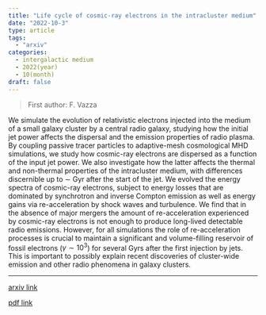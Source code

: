 ```yaml
---
title: "Life cycle of cosmic-ray electrons in the intracluster medium"
date: "2022-10-3"
type: article
tags:
  - "arxiv"
categories:
  - intergalactic medium
  - 2022(year)
  - 10(month)
draft: false
---
```

> First author: F. Vazza

 We simulate the evolution of relativistic electrons injected into the medium
of a small galaxy cluster by a central radio galaxy, studying how the initial
jet power affects the dispersal and the emission properties of radio plasma. By
coupling passive tracer particles to adaptive-mesh cosmological MHD
simulations, we study how cosmic-ray electrons are dispersed as a function of
the input jet power. We also investigate how the latter affects the thermal and
non-thermal properties of the intracluster medium, with differences discernible
up to $\sim$ Gyr after the start of the jet. We evolved the energy spectra of
cosmic-ray electrons, subject to energy losses that are dominated by
synchrotron and inverse Compton emission as well as energy gains via
re-acceleration by shock waves and turbulence. We find that in the absence of
major mergers the amount of re-acceleration experienced by cosmic-ray electrons
is not enough to produce long-lived detectable radio emissions. However, for
all simulations the role of re-acceleration processes is crucial to maintain a
significant and volume-filling reservoir of fossil electrons ($\gamma \sim
10^3$) for several Gyrs after the first injection by jets. This is important to
possibly explain recent discoveries of cluster-wide emission and other radio
phenomena in galaxy clusters.

---
[arxiv link](http://arxiv.org/abs/2210.01591v1)

[pdf link](http://arxiv.org/pdf/2210.01591v1)